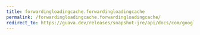 ```yaml
---
title: forwardingloadingcache.forwardingloadingcache
permalink: /forwardingloadingcache.forwardingloadingcache/
redirect_to: https://guava.dev/releases/snapshot-jre/api/docs/com/google/common/cache/ForwardingLoadingCache.html#ForwardingLoadingCache--
---
```

